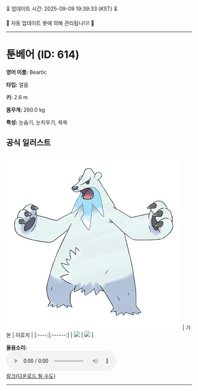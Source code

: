 
⏳ 업데이트 시간: 2025-09-09 19:39:33 (KST) ⏳

🤖 자동 업데이트 봇에 의해 관리됩니다! 🤖

---

# 툰베어 (ID: 614)
**영어 이름:** Beartic

**타입:** 얼음

**키:** 2.6 m

**몸무게:** 260.0 kg

**특성:** 눈숨기, 눈치우기, 쓱쓱

## 공식 일러스트
![](https://raw.githubusercontent.com/PokeAPI/sprites/master/sprites/pokemon/other/official-artwork/614.png)
| 기본 | 이로치 |
|:----:|:------:|
| <img src="http://play.pokemonshowdown.com/sprites/ani/beartic.gif" width="200"> | <img src="http://play.pokemonshowdown.com/sprites/ani-shiny/beartic.gif" width="200"> |

**울음소리:**<br><audio controls src="https://raw.githubusercontent.com/PokeAPI/cries/main/cries/pokemon/latest/614.ogg"></audio><br> [링크(다운로드 될 수도)](https://raw.githubusercontent.com/PokeAPI/cries/main/cries/pokemon/latest/614.ogg)


---
